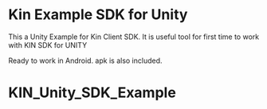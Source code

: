 # Kin Example SDK for Unity

This a Unity Example for Kin Client SDK. 
It is useful tool for first time to work with KIN SDK for UNITY

Ready to work in Android. apk is also included.
# KIN_Unity_SDK_Example
